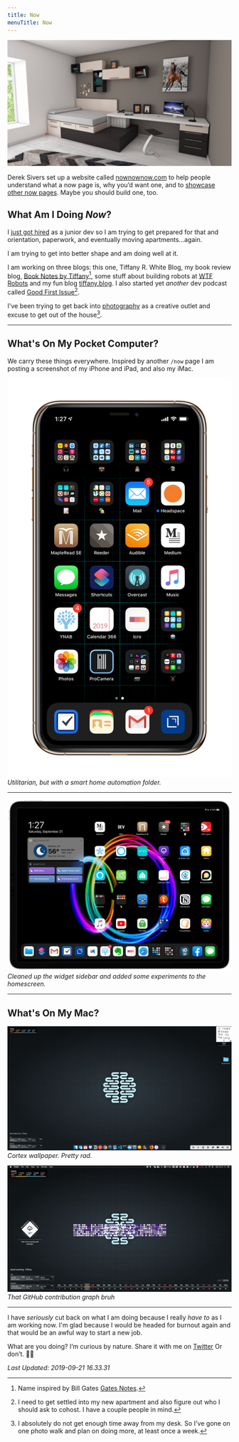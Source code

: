 ```yaml
---
title: Now
menuTitle: Now
---
```


![](./1.jpg)

Derek Sivers set up a website called [nownownow.com](http://nownownow.com/about) to help people understand what a now page is, why you’d want one, and to [showcase other now pages](http://nownownow.com/). Maybe you should build one, too.

## What Am I Doing *Now*?

I [just got hired](https://tiffanywhite.dev/goal-completed/) as a junior dev so I am trying to get prepared for that and orientation, paperwork, and eventually moving apartments...again.

I am trying to get into better shape and am doing well at it.

I am working on three blogs: this one, Tiffany R. White Blog, my book review blog, [Book Notes by Tiffany](https://booknotesbytiffany.net)[^1], some stuff about building robots at [WTF Robots](https://wtfrobots.netlify.com/) and my fun blog [tiffany.blog](https://tiffany.blog/). I also started yet *another* dev podcast called [Good First Issue](https://goodfirstissue.org/)[^2].

I've been trying to get back into [photography](https://www.eyeem.com/u/trwhite) as a creative outlet and excuse to get out of the house[^3].

---

## What's On My Pocket Computer?

We carry these things everywhere. Inspired by another `/now` page I am posting a screenshot of my iPhone and iPad, and also my iMac.

![](./sept-now-iphone.png)
*Utilitarian, but with a smart home automation folder.*


---

![](./sept-now-ipad.png)
*Cleaned up the widget sidebar and added some experiments to the homescreen.*

---

## What's On My Mac?

![](./imac-mid-july.jpg)
*Cortex wallpaper. Pretty rad.*

![](./july-imac-lg.png)
*That GitHub contribution graph bruh*

---

I have *seriously* cut back on what I am doing because I really *have to* as I am working now. I'm glad because I would be headed for burnout again and that would be an awful way to start a new job.

What are you doing? I’m curious by nature. Share it with me on [Twitter](https://twitter.com/tiffanywhitedev) Or don’t. 🤷🏿

*Last Updated: 2019-09-21 16.33.31*

[^1]: Name inspired by Bill Gates [Gates Notes](https://www.gatesnotes.com/Books).
[^2]: I need to get settled into my new apartment and also figure out who I should ask to cohost. I have a couple people in mind.
[^3]: I absolutely do not get enough time away from my desk. So I've gone on one photo walk and plan on doing more, at least once a week.
